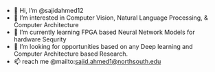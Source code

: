 - 👋 Hi, I’m @sajidahmed12
- 👀 I’m interested in Computer Vision, Natural Language Processing, & Computer Architecture
- 🌱 I’m currently learning FPGA based Neural Network Models for hardware Sequrity 
- 💞️ I’m looking for opportunities based on any Deep learning and Computer Architecture based Research. 
- 📫 reach me @mailto:sajid.ahmed1@northsouth.edu

<!---
sajidahmed12/sajidahmed12 is a ✨ special ✨ repository because its `README.md` (this file) appears on your GitHub profile.
You can click the Preview link to take a look at your changes.
--->
